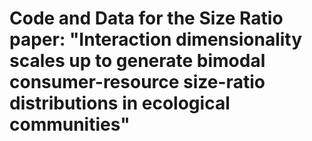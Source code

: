 # Code and Data for the Size Ratio paper: "Interaction dimensionality scales up to generate bimodal consumer-resource size-ratio distributions in ecological communities"